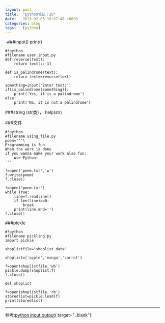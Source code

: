 ```yaml
---
layout: post
title:  "python笔记：IO"
date:   2013-02-05 16:07:48 +0800
categories: blog
tags:   [python]
---
```

-###input()  print()

    #!python
    #filename user_input.py
    def reverse(text):
        return text[::-1]

    def is_palindrome(text):
        return text==reverse(text)

    something=input('Enter text:')
    if(is_palindrome(something)):
        print('Yes, it is a palindrome')
    else:
        print('No, it is not a palindrome')

###string (str类）， help(str)

###文件

    #!python
    #filename using_file.py
    poem='''\
    Programming is fun
    When the work is done
    if you wanna make your work also fun:
        use Python!
    '''

    f=open('poem.txt','w')
    f.write(poem)
    f.close()

    f=open('poem.txt')
    while True:
        line=f.readline()
        if len(line)==0:
            break
        print(line,end='')
    f.close()

###pickle

    #!python
    #filename pickling.py
    import pickle

    shoplistfile='shoplist.data'

    shoplist=['apple','mango','carrot']

    f=open(shoplistfile,'wb')
    pickle.dump(shoplist,f)
    f.close()

    del shoplist

    f=open(shoplistfile,'rb')
    storedlist=pickle.load(f)
    print(storedlist)

---
参考:[python input output](http://www.swaroopch.com/notes/python_en-input_output/){:target="_blank"}
